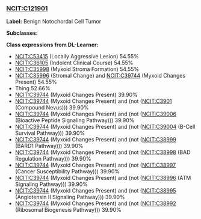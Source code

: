 
### [NCIT:C121901](http://purl.obolibrary.org/obo/NCIT_C121901)
**Label:** Benign Notochordal Cell Tumor

**Subclasses:** 

**Class expressions from DL-Learner:**

- [NCIT:C53415](http://purl.obolibrary.org/obo/NCIT_C53415) (Locally Aggressive Lesion) 54.55%
- [NCIT:C36105](http://purl.obolibrary.org/obo/NCIT_C36105) (Indolent Clinical Course) 54.55%
- [NCIT:C35998](http://purl.obolibrary.org/obo/NCIT_C35998) (Myxoid Stroma Formation) 54.55%
- [NCIT:C35996](http://purl.obolibrary.org/obo/NCIT_C35996) (Stromal Change) and [NCIT:C39744](http://purl.obolibrary.org/obo/NCIT_C39744) (Myxoid Changes Present) 54.55%
- Thing 52.66%
- [NCIT:C39744](http://purl.obolibrary.org/obo/NCIT_C39744) (Myxoid Changes Present) 39.90%
- [NCIT:C39744](http://purl.obolibrary.org/obo/NCIT_C39744) (Myxoid Changes Present) and (not ([NCIT:C3901](http://purl.obolibrary.org/obo/NCIT_C3901) (Compound Nevus))) 39.90%
- [NCIT:C39744](http://purl.obolibrary.org/obo/NCIT_C39744) (Myxoid Changes Present) and (not ([NCIT:C39006](http://purl.obolibrary.org/obo/NCIT_C39006) (Bioactive Peptide Signaling Pathway))) 39.90%
- [NCIT:C39744](http://purl.obolibrary.org/obo/NCIT_C39744) (Myxoid Changes Present) and (not ([NCIT:C39004](http://purl.obolibrary.org/obo/NCIT_C39004) (B-Cell Survival Pathway))) 39.90%
- [NCIT:C39744](http://purl.obolibrary.org/obo/NCIT_C39744) (Myxoid Changes Present) and (not ([NCIT:C38999](http://purl.obolibrary.org/obo/NCIT_C38999) (BARD1 Pathway))) 39.90%
- [NCIT:C39744](http://purl.obolibrary.org/obo/NCIT_C39744) (Myxoid Changes Present) and (not ([NCIT:C38998](http://purl.obolibrary.org/obo/NCIT_C38998) (BAD Regulation Pathway))) 39.90%
- [NCIT:C39744](http://purl.obolibrary.org/obo/NCIT_C39744) (Myxoid Changes Present) and (not ([NCIT:C38997](http://purl.obolibrary.org/obo/NCIT_C38997) (Cancer Susceptibility Pathway))) 39.90%
- [NCIT:C39744](http://purl.obolibrary.org/obo/NCIT_C39744) (Myxoid Changes Present) and (not ([NCIT:C38996](http://purl.obolibrary.org/obo/NCIT_C38996) (ATM Signaling Pathway))) 39.90%
- [NCIT:C39744](http://purl.obolibrary.org/obo/NCIT_C39744) (Myxoid Changes Present) and (not ([NCIT:C38995](http://purl.obolibrary.org/obo/NCIT_C38995) (Angiotensin II Signaling Pathway))) 39.90%
- [NCIT:C39744](http://purl.obolibrary.org/obo/NCIT_C39744) (Myxoid Changes Present) and (not ([NCIT:C38992](http://purl.obolibrary.org/obo/NCIT_C38992) (Ribosomal Biogenesis Pathway))) 39.90%



